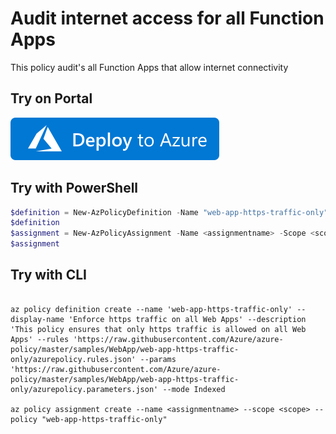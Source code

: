 # Audit internet access for all Function Apps

This policy audit's all Function Apps that allow internet connectivity

## Try on Portal

[![Deploy To Azure](https://raw.githubusercontent.com/Azure/azure-quickstart-templates/master/1-CONTRIBUTION-GUIDE/images/deploytoazure.svg?sanitize=true)](https://portal.azure.com/#blade/Microsoft_Azure_Policy/CreatePolicyDefinitionBlade/uri/https%3a%2f%2fraw.githubusercontent.com%2fDaFitRobsta%2fAzPolicy%2fmain%2fWebApp%2fFunctionApp%2faudit-ipSecurityRestrictions%2fazurepolicy.json)

## Try with PowerShell

````powershell
$definition = New-AzPolicyDefinition -Name "web-app-https-traffic-only" -DisplayName "Enforce https traffic on all Web Apps" -description "This policy ensures that only https traffic is allowed on all Web Apps" -Policy 'https://raw.githubusercontent.com/Azure/azure-policy/master/samples/WebApp/web-app-https-traffic-only/azurepolicy.rules.json' -Parameter 'https://raw.githubusercontent.com/Azure/azure-policy/master/samples/WebApp/web-app-https-traffic-only/azurepolicy.parameters.json' -Mode Indexed
$definition
$assignment = New-AzPolicyAssignment -Name <assignmentname> -Scope <scope> -PolicyDefinition $definition
$assignment
````

## Try with CLI

````cli

az policy definition create --name 'web-app-https-traffic-only' --display-name 'Enforce https traffic on all Web Apps' --description 'This policy ensures that only https traffic is allowed on all Web Apps' --rules 'https://raw.githubusercontent.com/Azure/azure-policy/master/samples/WebApp/web-app-https-traffic-only/azurepolicy.rules.json' --params 'https://raw.githubusercontent.com/Azure/azure-policy/master/samples/WebApp/web-app-https-traffic-only/azurepolicy.parameters.json' --mode Indexed

az policy assignment create --name <assignmentname> --scope <scope> --policy "web-app-https-traffic-only"

````
